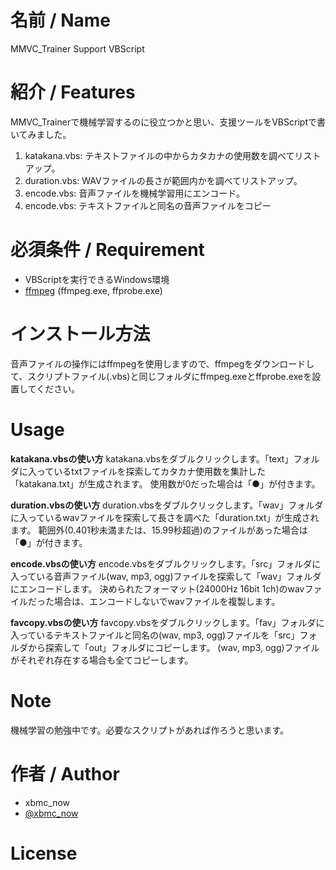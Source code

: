 # 名前 / Name

MMVC_Trainer Support VBScript

# 紹介 / Features

MMVC_Trainerで機械学習するのに役立つかと思い、支援ツールをVBScriptで書いてみました。

1. katakana.vbs: テキストファイルの中からカタカナの使用数を調べてリストアップ。
2. duration.vbs: WAVファイルの長さが範囲内かを調べてリストアップ。
3. encode.vbs: 音声ファイルを機械学習用にエンコード。
4. encode.vbs: テキストファイルと同名の音声ファイルをコピー


# 必須条件 / Requirement

* VBScriptを実行できるWindows環境
* [ffmpeg](https://ffmpeg.org/) (ffmpeg.exe, ffprobe.exe) 

# インストール方法

音声ファイルの操作にはffmpegを使用しますので、ffmpegをダウンロードして、スクリプトファイル(.vbs)と同じフォルダにffmpeg.exeとffprobe.exeを設置してください。

# Usage

**katakana.vbsの使い方**
    katakana.vbsをダブルクリックします。「text」フォルダに入っているtxtファイルを探索してカタカナ使用数を集計した「katakana.txt」が生成されます。
    使用数が0だった場合は「●」が付きます。

**duration.vbsの使い方**
    duration.vbsをダブルクリックします。「wav」フォルダに入っているwavファイルを探索して長さを調べた「duration.txt」が生成されます。
    範囲外(0.401秒未満または、15.99秒超過)のファイルがあった場合は「●」が付きます。

**encode.vbsの使い方**
    encode.vbsをダブルクリックします。「src」フォルダに入っている音声ファイル(wav, mp3, ogg)ファイルを探索して「wav」フォルダにエンコードします。
    決められたフォーマット(24000Hz 16bit 1ch)のwavファイルだった場合は、エンコードしないでwavファイルを複製します。

**favcopy.vbsの使い方**
    favcopy.vbsをダブルクリックします。「fav」フォルダに入っているテキストファイルと同名の(wav, mp3, ogg)ファイルを「src」フォルダから探索して「out」フォルダにコピーします。
    (wav, mp3, ogg)ファイルがそれぞれ存在する場合も全てコピーします。


# Note

機械学習の勉強中です。必要なスクリプトがあれば作ろうと思います。

# 作者 / Author

* xbmc_now
* [@xbmc_now](https://twitter.com/xbmc_now)

# License
